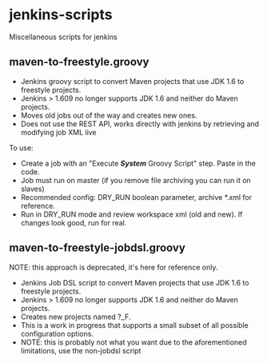 # jenkins-scripts

Miscellaneous scripts for jenkins


maven-to-freestyle.groovy
-----------------------
* Jenkins groovy script to convert Maven projects that use JDK 1.6 to freestyle projects. 
* Jenkins > 1.609 no longer supports JDK 1.6 and neither do Maven projects. 
* Moves old jobs out of the way and creates new ones.
* Does not use the REST API, works directly with jenkins by retrieving and modifying job XML live

To use:

* Create a job with an "Execute ***System*** Groovy Script" step.  Paste in the code.
* Job must run on master (if you remove file archiving you can run it on slaves)
* Recommended config: DRY_RUN boolean parameter, archive *.xml for reference.
* Run in DRY_RUN mode and review workspace xml (old and new).  If changes look good, run for real.


maven-to-freestyle-jobdsl.groovy
-----------------------
NOTE: this approach is deprecated, it's here for reference only.

* Jenkins Job DSL script to convert Maven projects that use JDK 1.6 to freestyle projects. 
* Jenkins > 1.609 no longer supports JDK 1.6 and neither do Maven projects. 
* Creates new projects named ?_F. 
* This is a work in progress that supports a small subset of all possible configuration options.
* NOTE: this is probably not what you want due to the aforementioned limitations, use the non-jobdsl script
